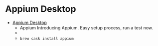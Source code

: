 # Appium Desktop
- [Appium Desktop](https://appium.io/)
  -  Appium Introducing Appium. Easy setup process, run a test now.
  - 
  - `brew cask install appium`
